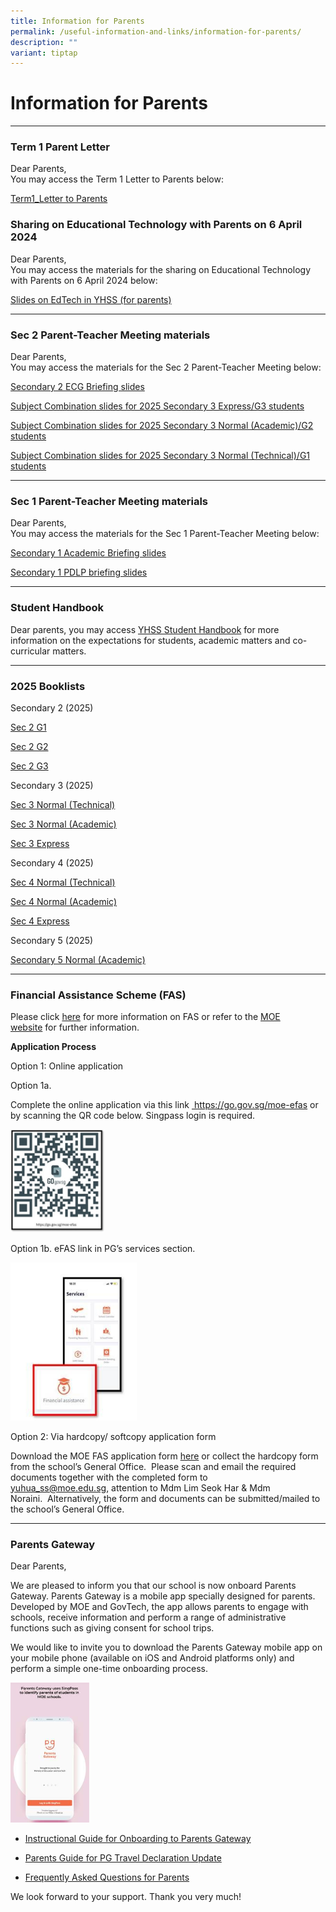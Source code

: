 ```yaml
---
title: Information for Parents
permalink: /useful-information-and-links/information-for-parents/
description: ""
variant: tiptap
---
```

<h1><strong>Information for Parents</strong></h1>
<hr>
<h3>Term 1 Parent Letter</h3>
<p>Dear Parents,
<br>You may access the Term 1 Letter to Parents below:</p>
<p><a href="/files/YHSS_2025_Term_1_Letter_31_Dec.pdf" rel="noopener nofollow" target="_blank">Term1_Letter to Parents</a>
</p>
<p></p>
<h3>Sharing on Educational Technology with Parents on 6 April 2024</h3>
<p>Dear Parents,
<br>You may access the materials for the sharing on Educational Technology
with Parents on 6 April 2024 below:</p>
<p><a href="/files/EdTech_in_YHSS__sharing_with_parents___for_uploading_.pdf" rel="noopener noreferrer nofollow" target="_blank">Slides on EdTech in YHSS (for parents)</a>
</p>
<hr>
<h3>Sec 2 Parent-Teacher Meeting materials</h3>
<p>Dear Parents,
<br>You may access the materials for the Sec 2 Parent-Teacher Meeting below:</p>
<p><a href="/files/ECG_for_Sec_2_22_March_2024.pdf" rel="noopener noreferrer nofollow" target="_blank">Secondary 2 ECG Briefing slides</a>
</p>
<p><a href="/files/2024_Sec_2_PTM_Subject_Combination_for_2025_Sec_3E_22_Mar.pdf" rel="noopener noreferrer nofollow" target="_blank">Subject Combination slides for 2025 Secondary 3 Express/G3 students</a>
</p>
<p><a href="/files/2024_Sec_2_PTM_Subject_Combination_for_2025_Sec_3N_22_Mar.pdf" rel="noopener noreferrer nofollow" target="_blank">Subject Combination slides for 2025 Secondary 3 Normal (Academic)/G2 students</a>
</p>
<p><a href="/files/2024_Sec_2_PTM__Subject_Combination_for_2025_Sec_3T_22_Mar.pdf" rel="noopener noreferrer nofollow" target="_blank">Subject Combination slides for 2025 Secondary 3 Normal (Technical)/G1 students</a>
</p>
<hr>
<h3>Sec 1 Parent-Teacher Meeting materials</h3>
<p>Dear Parents,
<br>You may access the materials for the Sec 1 Parent-Teacher Meeting below:</p>
<p><a href="/files/Sec_1_Acad_Briefing_Slides_2024_for_Sec_1_PTM_12_Jan.pdf" rel="noopener noreferrer nofollow" target="_blank">Secondary 1 Academic Briefing slides</a>
</p>
<p><a href="/files/Sec_1_2024_Briefing_for_Parents_for_PDLP.pdf" rel="noopener noreferrer nofollow" target="_blank">Secondary 1 PDLP briefing slides</a>
</p>
<hr>
<h3>Student Handbook</h3>
<p>Dear parents, you may access <a href="https://sites.google.com/moe.edu.sg/yhss-handbook-site/home?pli=1" rel="noopener noreferrer nofollow" target="_blank">YHSS Student Handbook</a> for
more information on the expectations for students, academic matters and
co-curricular matters.</p>
<hr>
<h3>2025 Booklists</h3>
<p>Secondary 2 (2025)</p>
<p><a href="/files/2025_Sec_2_G1.pdf" rel="noopener noreferrer nofollow" target="_blank">Sec 2 G1</a>
</p>
<p><a href="/files/2025_Sec_2_G2.pdf" rel="noopener noreferrer nofollow" target="_blank">Sec 2 G2</a>
</p>
<p><a href="/files/2025_Sec_2_G3.pdf" rel="noopener noreferrer nofollow" target="_blank">Sec 2 G3</a>
</p>
<p>Secondary 3 (2025)</p>
<p><a href="/files/2025_Sec_3_NT.pdf" rel="noopener noreferrer nofollow" target="_blank">Sec 3 Normal (Technical)</a>
</p>
<p><a href="/files/2025_Sec_3_NA.pdf" rel="noopener noreferrer nofollow" target="_blank">Sec 3 Normal (Academic)</a>
</p>
<p><a href="/files/2025_Sec_3_Exp.pdf" rel="noopener noreferrer nofollow" target="_blank">Sec 3 Express</a>
</p>
<p>Secondary 4 (2025)</p>
<p><a href="/files/2025_Sec_4_NT.pdf" rel="noopener noreferrer nofollow" target="_blank">Sec 4 Normal (Technical)</a>
</p>
<p><a href="/files/2025_Sec_4_NA.pdf" rel="noopener noreferrer nofollow" target="_blank">Sec 4 Normal (Academic)</a>
</p>
<p><a href="/files/2025_Sec_4_Exp.pdf" rel="noopener noreferrer nofollow" target="_blank">Sec 4 Express</a>
</p>
<p>Secondary 5 (2025)</p>
<p><a href="/files/2025_Sec_5__NA_.pdf" rel="noopener noreferrer nofollow" target="_blank">Secondary 5 Normal (Academic)</a>
</p>
<hr>
<h3>Financial Assistance Scheme (FAS)</h3>
<p>Please click&nbsp;<a href="/files/Document_4a_MOE_FAS_pamphlet__EL_.pdf" rel="noopener noreferrer nofollow" target="_blank">here</a>&nbsp;for more
information on FAS or refer to the&nbsp;<a href="https://www.moe.gov.sg/financial-matters/financial-assistance" rel="noopener noreferrer nofollow" target="_blank">MOE website</a>&nbsp;for
further information.</p>
<p><strong>Application Process</strong>
</p>
<p>Option 1: Online application</p>
<p>Option 1a.</p>
<p>Complete the online application via this link&nbsp;<a href="https://go.gov.sg/moe-efas" rel="noopener noreferrer nofollow" target="_blank"> https://go.gov.sg/moe-efas</a>&nbsp;or
by scanning the QR code below.&nbsp;Singpass login is required.</p>
<div class="isomer-image-wrapper">
<img style="width:30%" height="auto" width="100%" src="/images/11111111.jpg">
</div>
<p>Option 1b. eFAS link in PG’s services section.</p>
<div class="isomer-image-wrapper">
<img style="width:40%" height="auto" width="100%" src="/images/122222222.jpg">
</div>
<p>Option 2: Via hardcopy/ softcopy application form</p>
<p>Download the MOE FAS application form&nbsp;<a href="/files/MOE_FAS_Application_Form_2025.pdf" rel="noopener noreferrer nofollow" target="_blank">here</a>&nbsp;or collect
the hardcopy form from the school’s General Office. &nbsp;Please scan and
email the required documents together with the completed form to&nbsp;
<a href="mailto:yuhua_ss@moe.edu.sg" rel="noopener noreferrer nofollow" target="_blank">yuhua_ss@moe.edu.sg</a>,&nbsp;attention to Mdm Lim Seok Har &amp; Mdm
Noraini.&nbsp;&nbsp;Alternatively, the form and documents can be submitted/mailed
to the school’s General Office.</p>
<hr>
<h3>Parents Gateway</h3>
<p>Dear Parents,&nbsp;</p>
<p>We are pleased to inform you that our school is now onboard Parents Gateway.
Parents Gateway is a mobile app specially designed for parents. Developed
by MOE and GovTech, the app allows parents to engage with schools, receive
information and perform a range of administrative functions such as giving
consent for school trips.</p>
<p>We would like to invite you to download the Parents Gateway mobile app
on your mobile phone (available on iOS and Android platforms only) and
perform a simple one-time onboarding process.&nbsp;</p>
<div class="isomer-image-wrapper">
<img style="width:25%" height="auto" width="100%" src="/images/tPG-SingPass.jpg">
</div>
<ul data-tight="true" class="tight">
<li>
<p><a href="/files/Instructional%20Guide%20-%20Parents%20Gateway.pdf" rel="noopener noreferrer nofollow" target="_blank">Instructional Guide for Onboarding to Parents Gateway</a>
</p>
</li>
<li>
<p><a href="/files/Parents%20Guide%20for%20PG%20Travel%20Declaration%20Update%20Particulars%20-%208%20May%2019.pdf" rel="noopener noreferrer nofollow" target="_blank">Parents Guide for PG Travel Declaration Update</a>
</p>
</li>
<li>
<p><a href="/files/Frequently%20Asked%20Questions%20for%20Parents.pdf" rel="noopener noreferrer nofollow" target="_blank">Frequently Asked Questions for Parents</a>
</p>
</li>
</ul>
<p>We look forward to your support. Thank you very much!</p>
